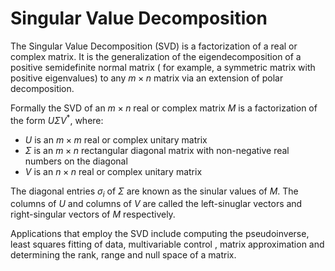 # Singular Value Decomposition

The Singular Value Decomposition (SVD) is a factorization of a real or complex
matrix. It is the generalization of the eigendecomposition of a positive
semidefinite normal matrix ( for example, a symmetric matrix with positive
eigenvalues) to any $m \times n$ matrix via an extension of polar
decomposition.

Formally the SVD of an $m \times n$ real or complex matrix $M$ is a
factorization of the form $U \Sigma V^{\ast}$, where:

- $U$ is an $m \times m$ real or complex unitary matrix
- $\Sigma$ is an $m \times n$ rectangular diagonal matrix with non-negative
  real numbers on the diagonal
- $V$ is an $n \times n$ real or complex unitary matrix

The diagonal entries $\sigma_{i}$ of $\Sigma$ are known as the sinular values
of $M$. The columns of $U$ and columns of $V$ are called the left-sinuglar
vectors and right-singular vectors of $M$ respectively.

Applications that employ the SVD include computing the pseudoinverse, least
squares fitting of data, multivariable control , matrix approximation and
determining the rank, range and null space of a matrix.
